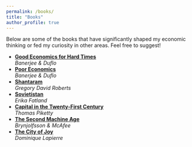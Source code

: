 ```yaml
---
permalink: /books/
title: "Books"
author_profile: true
---
```


Below are some of the books that have significantly shaped my economic thinking or fed my curiosity in other areas. Feel free to suggest! 

<ul>
  <li>
    <a href="https://www.goodreads.com/book/show/44767458-good-economics-for-hard-times" target="_blank"><strong>Good Economics for Hard Times</strong></a><br>
    <em>Banerjee & Duflo</em>
  </li>
  <li>
    <a href="https://www.goodreads.com/book/show/10245602-poor-economics?from_search=true&from_srp=true&qid=3D9WvcvADW&rank=1" target="_blank"><strong>Poor Economics</strong></a><br>
    <em>Banerjee & Duflo</em>
  </li>
  <li>
    <a href="https://www.goodreads.com/book/show/33600.Shantaram?from_search=true&from_srp=true&qid=NTSgr4KJmT&rank=1"><strong>Shantaram</strong></a><br>
    <em>Gregory David Roberts</em>
  </li>
  <li>
    <a href="https://www.goodreads.com/book/show/46158740-sovietistan?from_search=true&from_srp=true&qid=tlsOGcRuNs&rank=1"><strong>Sovietistan</strong></a><br>
    <em>Erika Fatland</em>
  </li>
  <li>
    <a href="https://www.goodreads.com/book/show/18736925-capital-in-the-twenty-first-century?ref=nav_sb_ss_1_26" target="_blank"><strong>Capital in the Twenty-First Century</strong></a><br>
    <em>Thomas Piketty</em>
  </li>
  <li>
    <a href="https://www.goodreads.com/book/show/23316526-the-second-machine-age?from_search=true&from_srp=true&qid=bt3DlPm0zH&rank=1"_blank"><strong>The Second Machine Age</strong></a><br>
    <em>Brynjolfsson & McAfee</em>
  </li>
  <li>
    <a href="https://www.goodreads.com/book/show/356525.The_City_of_Joy?ref=nav_sb_ss_1_15"><strong>The City of Joy</strong></a><br>
    <em>Dominique Lapierre</em>
  </li>
</ul>
